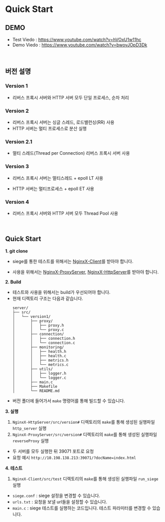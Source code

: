 # Quick Start

## DEMO

- Test Viedo : https://www.youtube.com/watch?v=hVOxU1w11hc
- Demo Viedo : https://www.youtube.com/watch?v=bwovJOpD3Dk

<br/>

## 버전 설명

### Version 1

- 리버스 프록시 서버와 HTTP 서버 모두 단일 프로세스, 순차 처리

### Version 2

- 리버스 프록시 서버는 싱글 스레드, 로드밸런싱(RR) 사용
- HTTP 서버는 멀티 프로세스로 분산 실행

### Version 2.1

- 멀티 스레드(Thread per Connection) 리버스 프록시 서버 사용

### Version 3

- 리버스 프록시 서버는 멀티스레드 + epoll LT 사용

- HTTP 서버는 멀티프로세스 + epoll ET 사용

### Version 4

- 리버스 프록시 서버와 HTTP 서버 모두 Thread Pool 사용

<br/>

## Quick Start

**1. git clone**

- siege를 통한 테스트를 위해서는 [NginxX-Client](https://github.com/NginxXServer/NginxX-Client)를 받아야 합니다.

- 사용을 위해서는 [NginxX-ProxyServer](https://github.com/NginxXServer/NginxX-ProxyServer), [NginxX-HttpServer](https://github.com/NginxXServer/NginxX-HttpServer)를 받아야 합니다.

**2. Build**

- 테스트와 사용을 위해서는 build가 우선되어야 합니다.
- 현재 디렉토리 구조는 다음과 같습니다.
  ```
  server/
  ├── src/
  │   └── version1/
  │       ├── proxy/
  │       │   ├── proxy.h
  │       │   └── proxy.c
  │       ├── connection/
  │       │   ├── connection.h
  │       │   └── connection.c
  │       ├── monitoring/
  │       │   ├── health.h
  │       │   ├── health.c
  │       │   ├── metrics.h
  │       │   └── metrics.c
  │       ├── utils/
  │       │   ├── logger.h
  │       │   └── logger.c
  │       ├── main.c
  │       ├── Makefile
  │       └── README.md
  ```
- 버전 폴더에 들어가서 `make` 명령어를 통해 빌드할 수 있습니다.

**3. 실행**

1. `NginxX-HttpServer/src/version#` 디렉토리의 `make`를 통해 생성된 실행파일 `http_server` 실행
2. `NginxX-ProxyServer/src/version#` 디렉토리의 `make`를 통해 생성된 실행파일 `reverseProxy` 실행

- 두 서버를 모두 실행한 뒤 39071 포트로 요청
- 요청 예시 `http://10.198.138.213:39071/?docName=index.html`

**4. 테스트**

1. `NginxX-Client/src/test` 디렉토리의 `make`를 통해 생성된 실행파일 `run_siege` 실행

- `siege.conf` : siege 설정을 변경할 수 있습니다.
- `urls.txt` : 요청을 보낼 url들을 설정할 수 있습니다.
- `main.c` : siege 테스트를 실행하는 코드입니다. 테스트 파라미터를 변경할 수 있습니다.
